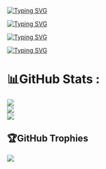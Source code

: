 [![Typing SVG](https://readme-typing-svg.demolab.com?font=Exo+2&pause=1000&color=0FC4DA&center=true&width=435&lines=Hi%2C+I'm+Long+V%C5%A9)](https://git.io/typing-svg)

[![Typing SVG](https://readme-typing-svg.demolab.com?font=Exo+2&pause=1000&color=0FC4DA&center=true&width=435&lines=Nickname%3A+Kuro)](https://git.io/typing-svg)

[![Typing SVG](https://readme-typing-svg.demolab.com?font=Exo+2&pause=1000&color=0FC4DA&center=true&width=435&lines=Full+Name%3A+V%C5%A9+%C4%90%E1%BB%A9c+Long)](https://git.io/typing-svg)

[![Typing SVG](https://readme-typing-svg.demolab.com?font=Exo+2&pause=1000&color=0FC4DA&center=true&vCenter=true&width=500&height=61&lines=Currently+learning%3A+python%2C+javascript%2C+HTML%2C+CSS+%2C+C%2B%2B)](https://git.io/typing-svg)

# 📊GitHub Stats :
![](https://github-readme-stats.vercel.app/api?username=kuronight29&theme=vue-dark&hide_border=false&include_all_commits=false&count_private=false)<br/>
![](https://github-readme-streak-stats.herokuapp.com/?user=kuronight29&theme=vue-dark&hide_border=false)<br/>
![](https://github-readme-stats.vercel.app/api/top-langs/?username=kuronight29&theme=vue-dark&hide_border=false&include_all_commits=false&count_private=false&layout=compact)

## 🏆GitHub Trophies
![](https://github-trophies.vercel.app/?username=kuronight29&theme=radical&no-frame=false&no-bg=false&margin-w=4)


